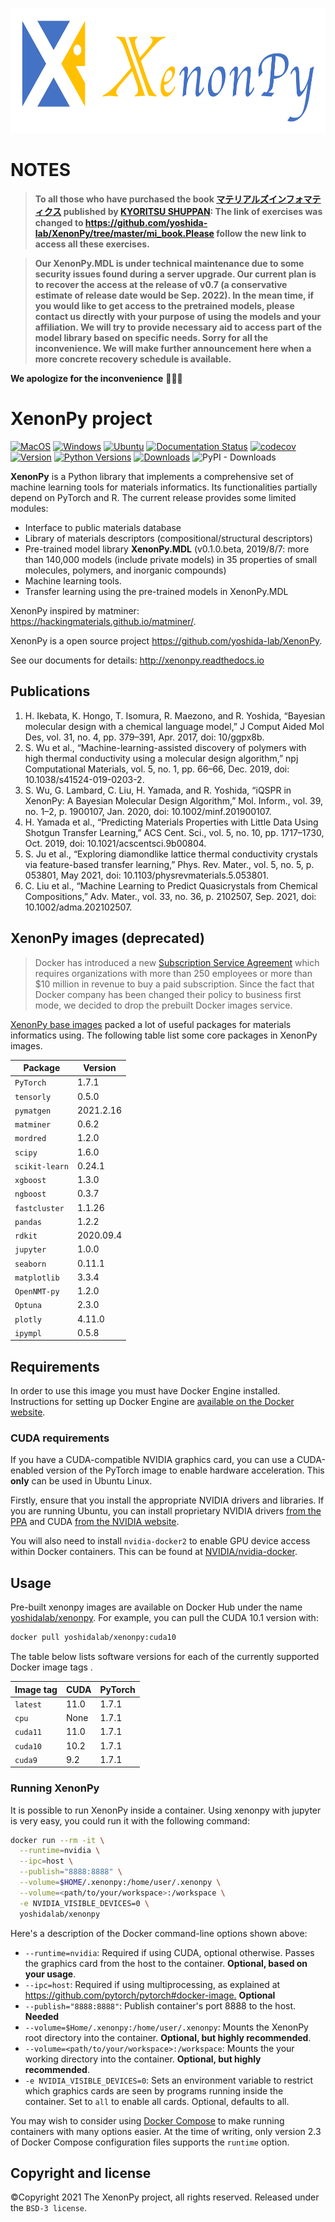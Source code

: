 <p align="center">
  <img height="200" src="https://github.com/yoshida-lab/XenonPy/blob/master/logo.png" alt="xenonpy">
</p>

# NOTES

> **To all those who have purchased the book [マテリアルズインフォマティクス](https://www.kyoritsu-pub.co.jp/book/b10013510.html)  published by [KYORITSU SHUPPAN](https://www.kyoritsu-pub.co.jp/): The link of exercises was changed to https://github.com/yoshida-lab/XenonPy/tree/master/mi_book.Please follow the new link to access all these exercises.**



> **Our XenonPy.MDL is under technical maintenance due to some security issues found during a server upgrade. Our current plan is to recover the access at the release of v0.7 (a conservative estimate of release date would be Sep. 2022). In the mean time, if you would like to get access to the pretrained models, please contact us directly with your purpose of using the models and your affiliation. We will try to provide necessary aid to access part of the model library based on specific needs. Sorry for all the inconvenience. We will make further announcement here when a more concrete recovery schedule is available.**


**We apologize for the inconvenience** 🥺🙏🙇

# XenonPy project

[![MacOS](https://github.com/yoshida-lab/XenonPy/workflows/MacOS/badge.svg)](https://github.com/yoshida-lab/XenonPy/actions?query=workflow%3AMacOS)
[![Windows](https://github.com/yoshida-lab/XenonPy/workflows/Windows/badge.svg)](https://github.com/yoshida-lab/XenonPy/actions?query=workflow%3AWindows)
[![Ubuntu](https://github.com/yoshida-lab/XenonPy/workflows/Ubuntu/badge.svg)](https://github.com/yoshida-lab/XenonPy/actions?query=workflow%3AUbuntu)
[![Documentation Status](https://readthedocs.org/projects/xenonpy/badge/?version=latest)](https://xenonpy.readthedocs.io/en/latest/?badge=latest)
[![codecov](https://codecov.io/gh/yoshida-lab/XenonPy/branch/master/graph/badge.svg)](https://codecov.io/gh/yoshida-lab/XenonPy)
[![Version](https://img.shields.io/github/tag/yoshida-lab/XenonPy.svg?maxAge=360)](https://github.com/yoshida-lab/XenonPy/releases/latest)
[![Python Versions](https://img.shields.io/pypi/pyversions/xenonpy.svg)](https://pypi.org/project/xenonpy/)
[![Downloads](https://pepy.tech/badge/xenonpy)](https://pepy.tech/project/xenonpy)
![PyPI - Downloads](https://img.shields.io/pypi/dm/xenonpy.svg?label=PiPy%20downloads)

**XenonPy** is a Python library that implements a comprehensive set of machine learning tools
for materials informatics. Its functionalities partially depend on PyTorch and R.
The current release provides some limited modules:

-   Interface to public materials database
-   Library of materials descriptors (compositional/structural descriptors)
-   Pre-trained model library **XenonPy.MDL** (v0.1.0.beta, 2019/8/7: more than 140,000 models (include private models) in 35 properties of small molecules, polymers, and inorganic compounds)
-   Machine learning tools.
-   Transfer learning using the pre-trained models in XenonPy.MDL

XenonPy inspired by matminer: https://hackingmaterials.github.io/matminer/.

XenonPy is a open source project https://github.com/yoshida-lab/XenonPy.

See our documents for details: http://xenonpy.readthedocs.io

## Publications

1. H. Ikebata, K. Hongo, T. Isomura, R. Maezono, and R. Yoshida, “Bayesian molecular design with a chemical language model,” J Comput Aided Mol Des, vol. 31, no. 4, pp. 379–391, Apr. 2017, doi: 10/ggpx8b.
2. S. Wu et al., “Machine-learning-assisted discovery of polymers with high thermal conductivity using a molecular design algorithm,” npj Computational Materials, vol. 5, no. 1, pp. 66–66, Dec. 2019, doi: 10.1038/s41524-019-0203-2.
3. S. Wu, G. Lambard, C. Liu, H. Yamada, and R. Yoshida, “iQSPR in XenonPy: A Bayesian Molecular Design Algorithm,” Mol. Inform., vol. 39, no. 1–2, p. 1900107, Jan. 2020, doi: 10.1002/minf.201900107.
4. H. Yamada et al., “Predicting Materials Properties with Little Data Using Shotgun Transfer Learning,” ACS Cent. Sci., vol. 5, no. 10, pp. 1717–1730, Oct. 2019, doi: 10.1021/acscentsci.9b00804.
5. S. Ju et al., “Exploring diamondlike lattice thermal conductivity crystals via feature-based transfer learning,” Phys. Rev. Mater., vol. 5, no. 5, p. 053801, May 2021, doi: 10.1103/physrevmaterials.5.053801.
6. C. Liu et al., “Machine Learning to Predict Quasicrystals from Chemical Compositions,” Adv. Mater., vol. 33, no. 36, p. 2102507, Sep. 2021, doi: 10.1002/adma.202102507.

## XenonPy images (deprecated)

> Docker has introduced a new [Subscription Service Agreement](https://www.docker.com/legal/docker-subscription-service-agreement) which requires organizations with more than 250 employees or more than $10 million in revenue to buy a paid subscription.
> Since the fact that Docker company has been changed their policy to business first mode, we decided to drop the prebuilt Docker images service.

[XenonPy base images](https://hub.docker.com/repository/docker/yoshidalab/base) packed a lot of useful packages for materials informatics using.
The following table list some core packages in XenonPy images.

| Package        | Version   |
| -------------- | --------- |
| `PyTorch`      | 1.7.1     |
| `tensorly`     | 0.5.0     |
| `pymatgen`     | 2021.2.16 |
| `matminer`     | 0.6.2     |
| `mordred`      | 1.2.0     |
| `scipy`        | 1.6.0     |
| `scikit-learn` | 0.24.1    |
| `xgboost`      | 1.3.0     |
| `ngboost`      | 0.3.7     |
| `fastcluster`  | 1.1.26    |
| `pandas`       | 1.2.2     |
| `rdkit`        | 2020.09.4 |
| `jupyter`      | 1.0.0     |
| `seaborn`      | 0.11.1    |
| `matplotlib`   | 3.3.4     |
| `OpenNMT-py`   | 1.2.0     |
| `Optuna`       | 2.3.0     |
| `plotly`       | 4.11.0    |
| `ipympl`       | 0.5.8     |

## Requirements

In order to use this image you must have Docker Engine installed. Instructions
for setting up Docker Engine are
[available on the Docker website](https://docs.docker.com/engine/installation/).

### CUDA requirements

If you have a CUDA-compatible NVIDIA graphics card, you can use a CUDA-enabled
version of the PyTorch image to enable hardware acceleration. This **only** can be
used in Ubuntu Linux.

Firstly, ensure that you install the appropriate NVIDIA drivers and libraries.
If you are running Ubuntu, you can install proprietary NVIDIA drivers
[from the PPA](https://launchpad.net/~graphics-drivers/+archive/ubuntu/ppa)
and CUDA [from the NVIDIA website](https://developer.nvidia.com/cuda-downloads).

You will also need to install `nvidia-docker2` to enable GPU device access
within Docker containers. This can be found at
[NVIDIA/nvidia-docker](https://github.com/NVIDIA/nvidia-docker).

## Usage

Pre-built xenonpy images are available on Docker Hub under the name
[yoshidalab/xenonpy](https://hub.docker.com/r/yoshidalab/xenonpy/). For example,
you can pull the CUDA 10.1 version with:

```bash
docker pull yoshidalab/xenonpy:cuda10
```

The table below lists software versions for each of the currently supported
Docker image tags .

| Image tag | CUDA | PyTorch |
| --------- | ---- | ------- |
| `latest`  | 11.0 | 1.7.1   |
| `cpu`     | None | 1.7.1   |
| `cuda11`  | 11.0 | 1.7.1   |
| `cuda10`  | 10.2 | 1.7.1   |
| `cuda9`   | 9.2  | 1.7.1   |

### Running XenonPy

It is possible to run XenonPy inside a container.
Using xenonpy with jupyter is very easy, you could run it with
the following command:

```sh
docker run --rm -it \
  --runtime=nvidia \
  --ipc=host \
  --publish="8888:8888" \
  --volume=$HOME/.xenonpy:/home/user/.xenonpy \
  --volume=<path/to/your/workspace>:/workspace \
  -e NVIDIA_VISIBLE_DEVICES=0 \
  yoshidalab/xenonpy
```

Here's a description of the Docker command-line options shown above:

-   `--runtime=nvidia`: Required if using CUDA, optional otherwise. Passes the
    graphics card from the host to the container. **Optional, based on your usage**.
-   `--ipc=host`: Required if using multiprocessing, as explained at
    <https://github.com/pytorch/pytorch#docker-image.> **Optional**
-   `--publish="8888:8888"`: Publish container's port 8888 to the host. **Needed**
-   `--volume=$Home/.xenonpy:/home/user/.xenonpy`: Mounts
    the XenonPy root directory into the container. **Optional, but highly recommended**.
-   `--volume=<path/to/your/workspace>:/workspace`: Mounts
    the your working directory into the container. **Optional, but highly recommended**.
-   `-e NVIDIA_VISIBLE_DEVICES=0`: Sets an environment variable to restrict which
    graphics cards are seen by programs running inside the container. Set to `all`
    to enable all cards. Optional, defaults to all.

You may wish to consider using [Docker Compose](https://docs.docker.com/compose/)
to make running containers with many options easier. At the time of writing,
only version 2.3 of Docker Compose configuration files supports the `runtime`
option.

## Copyright and license

©Copyright 2021 The XenonPy project, all rights reserved.
Released under the `BSD-3 license`.
